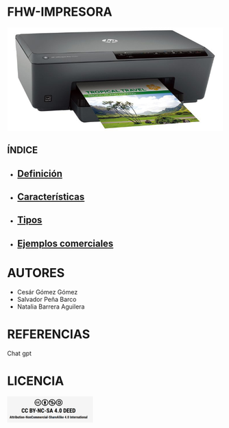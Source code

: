 # FHW-IMPRESORA
![imagen](/img/impresora.jpg)
## ÍNDICE
* ## [Definición](Definicion_impresoras.md) 
* ## [Características](Caracteristicas_impresora.md)
* ## [Tipos](Tipos_impresora.md)
* ## [Ejemplos comerciales](Ejemplos_impresora.md)

# AUTORES
* Cesár Gómez Gómez
* Salvador Peña Barco
* Natalia Barrera Aguilera

# REFERENCIAS
Chat gpt 

# LICENCIA
<img src="/img/licencia.png" width="200px">





